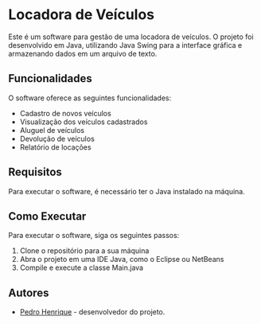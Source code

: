 # Locadora de Veículos

Este é um software para gestão de uma locadora de veículos. O projeto foi desenvolvido em Java, utilizando Java Swing para a interface gráfica e armazenando dados em um arquivo de texto.

## Funcionalidades

O software oferece as seguintes funcionalidades:

- Cadastro de novos veículos
- Visualização dos veículos cadastrados
- Aluguel de veículos
- Devolução de veículos
- Relatório de locações

## Requisitos

Para executar o software, é necessário ter o Java instalado na máquina.

## Como Executar

Para executar o software, siga os seguintes passos:

1. Clone o repositório para a sua máquina
2. Abra o projeto em uma IDE Java, como o Eclipse ou NetBeans
3. Compile e execute a classe Main.java


## Autores

- [Pedro Henrique](https://github.com/Pedrohswd) - desenvolvedor do projeto.
